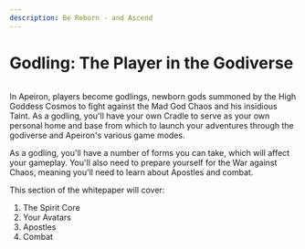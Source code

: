 ```yaml
---
description: Be Reborn - and Ascend
---
```


# Godling: The Player in the Godiverse

<figure><img src="https://lh7-us.googleusercontent.com/5VN3xv-Kc4QwLXmZ0HT_sgmJcI0UKg5U6ed1uAaQVyE0Gqhl42ZwYxLMaGF1ZTiLBjXYi9UEOM-43OdyjOmVvGjrc3r1vV0G3JKzv-BZZq-wwQV9tYc2cNgPJTaDX_BZfzAgOYaSYScDUc6eA8Jx8WJOcA=s2048" alt=""><figcaption></figcaption></figure>

In Apeiron, players become godlings, newborn gods summoned by the High Goddess Cosmos to fight against the Mad God Chaos and his insidious Taint. As a godling, you'll have your own Cradle to serve as your own personal home and base from which to launch your adventures through the godiverse and Apeiron's various game modes.&#x20;

As a godling, you'll have a number of forms you can take, which will affect your gameplay. You'll also need to prepare yourself for the War against Chaos, meaning you'll need to learn about Apostles and combat.&#x20;

This section of the whitepaper will cover:&#x20;

1. The Spirit Core
2. Your Avatars
3. Apostles
4. Combat
